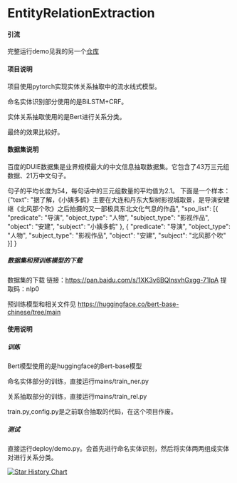 # EntityRelationExtraction
#### 引流

完整运行demo见我的另一个[仓库](https://github.com/Xie-Minghui/MultiHeadJointEntityRelationExtraction_simple)
#### 项目说明

项目使用pytorch实现实体关系抽取中的流水线式模型。

命名实体识别部分使用的是BiLSTM+CRF。

实体关系抽取使用的是Bert进行关系分类。

最终的效果比较好。

#### 数据集说明

百度的DUIE数据集是业界规模最大的中文信息抽取数据集。它包含了43万三元组数据、21万中文句子。

句子的平均长度为54，每句话中的三元组数量的平均值为2.1。
下面是一个样本：
{"text": "据了解，《小姨多鹤》主要在大连和丹东大梨树影视城取景，是导演安建继《北风那个吹》之后拍摄的又一部极具东北文化气息的作品", 
  "spo_list": [{
  "predicate": "导演",
  "object_type": "人物",
  "subject_type": "影视作品",
  "object": "安建",
  "subject": "小姨多鹤"
  }, {
  "predicate": "导演",
  "object_type": "人物",
  "subject_type": "影视作品",
  "object": "安建",
  "subject": "北风那个吹"
  }]
}

##### 数据集和预训练模型的下载
数据集的下载
链接：https://pan.baidu.com/s/1XK3v6BQlnsvhGxgg-71IpA 
提取码：nlp0 

预训练模型和相关文件见
https://huggingface.co/bert-base-chinese/tree/main
#### 使用说明

##### 训练
Bert模型使用的是huggingface的Bert-base模型

命名实体部分的训练，直接运行mains/train_ner.py

关系抽取部分的训练，直接运行mains/train_rel.py

train.py,config.py是之前联合抽取的代码，在这个项目作废。

##### 测试

直接运行deploy/demo.py。会首先进行命名实体识别，然后将实体两两组成实体对进行关系分类。

[![Star History Chart](https://api.star-history.com/svg?repos=Xie-Minghui/EntityRelationExtraction&type=Timeline)](https://star-history.com/#Xie-Minghui/EntityRelationExtraction&Date)
